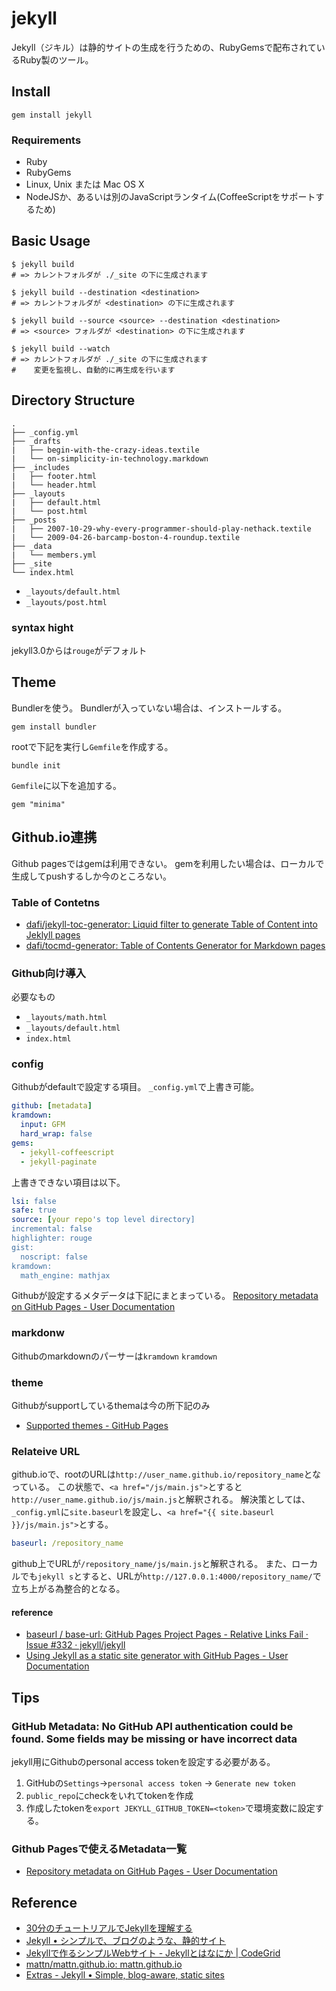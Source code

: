 # jekyll
Jekyll（ジキル）は静的サイトの生成を行うための、RubyGemsで配布されているRuby製のツール。

## Install

```shell
gem install jekyll
```

### Requirements
* Ruby
* RubyGems
* Linux, Unix または Mac OS X
* NodeJSか、あるいは別のJavaScriptランタイム(CoffeeScriptをサポートするため)

## Basic Usage

```shell
$ jekyll build
# => カレントフォルダが ./_site の下に生成されます

$ jekyll build --destination <destination>
# => カレントフォルダが <destination> の下に生成されます

$ jekyll build --source <source> --destination <destination>
# => <source> フォルダが <destination> の下に生成されます

$ jekyll build --watch
# => カレントフォルダが ./_site の下に生成されます
#    変更を監視し、自動的に再生成を行います
```

## Directory Structure

```
.
├── _config.yml
├── _drafts
|   ├── begin-with-the-crazy-ideas.textile
|   └── on-simplicity-in-technology.markdown
├── _includes
|   ├── footer.html
|   └── header.html
├── _layouts
|   ├── default.html
|   └── post.html
├── _posts
|   ├── 2007-10-29-why-every-programmer-should-play-nethack.textile
|   └── 2009-04-26-barcamp-boston-4-roundup.textile
├── _data
|   └── members.yml
├── _site
└── index.html
```

* `_layouts/default.html`
* `_layouts/post.html`

### syntax hight

jekyll3.0からは`rouge`がデフォルト

## Theme
Bundlerを使う。
Bundlerが入っていない場合は、インストールする。
```shell
gem install bundler
```

rootで下記を実行し`Gemfile`を作成する。

```shell
bundle init
```

`Gemfile`に以下を追加する。

```gem
gem "minima"
```

## Github.io連携
Github pagesではgemは利用できない。
gemを利用したい場合は、ローカルで生成してpushするしか今のところない。


### Table of Contetns

* [dafi/jekyll-toc-generator: Liquid filter to generate Table of Content into Jeklyll pages](https://github.com/dafi/jekyll-toc-generator)
* [dafi/tocmd-generator: Table of Contents Generator for Markdown pages](https://github.com/dafi/tocmd-generator)

### Github向け導入
必要なもの
* `_layouts/math.html`
* `_layouts/default.html`
* `index.html`

### config
Githubがdefaultで設定する項目。
`_config.yml`で上書き可能。
```yml
github: [metadata]
kramdown:
  input: GFM
  hard_wrap: false
gems:
  - jekyll-coffeescript
  - jekyll-paginate
```

上書きできない項目は以下。
```yml
lsi: false
safe: true
source: [your repo's top level directory]
incremental: false
highlighter: rouge
gist:
  noscript: false
kramdown:
  math_engine: mathjax
```

Githubが設定するメタデータは下記にまとまっている。
[Repository metadata on GitHub Pages - User Documentation](https://help.github.com/articles/repository-metadata-on-github-pages/)


### markdonw
Githubのmarkdownのパーサーは`kramdown`
`kramdown`

### theme
Githubがsupportしているthemaは今の所下記のみ
* [Supported themes - GitHub Pages](https://pages.github.com/themes/)

### Relateive URL
github.ioで、rootのURLは`http://user_name.github.io/repository_name`となっている。
この状態で、`<a href="/js/main.js">`とすると`http://user_name.github.io/js/main.js`と解釈される。
解決策としては、 `_config.yml`に`site.baseurl`を設定し、`<a href="{{ site.baseurl }}/js/main.js">`とする。

```yml
baseurl: /repository_name
```

github上でURLが`/repository_name/js/main.js`と解釈される。
また、ローカルでも`jekyll s`とすると、URLが`http://127.0.0.1:4000/repository_name/`で立ち上がる為整合的となる。

#### reference
* [baseurl / base-url: GitHub Pages Project Pages - Relative Links Fail · Issue #332 · jekyll/jekyll](https://github.com/jekyll/jekyll/issues/332)
* [Using Jekyll as a static site generator with GitHub Pages - User Documentation](https://help.github.com/articles/using-jekyll-as-a-static-site-generator-with-github-pages/)

## Tips

### GitHub Metadata: No GitHub API authentication could be found. Some fields may be missing or have incorrect data
jekyll用にGithubのpersonal access tokenを設定する必要がある。

1. GitHubの`Settings`->`personal access token` -> `Generate new token`
2. `public_repo`にcheckをいれてtokenを作成
3. 作成したtokenを`export JEKYLL_GITHUB_TOKEN=<token>`で環境変数に設定する。

### Github Pagesで使えるMetadata一覧

* [Repository metadata on GitHub Pages - User Documentation](https://help.github.com/articles/repository-metadata-on-github-pages/)



## Reference
* [30分のチュートリアルでJekyllを理解する](http://melborne.github.io/2012/05/13/first-step-of-jekyll/)
* [Jekyll • シンプルで、ブログのような、静的サイト](https://jekyllrb-ja.github.io/)
* [Jekyllで作るシンプルWebサイト - Jekyllとはなにか | CodeGrid](https://app.codegrid.net/entry/jekyll-introduction)
* [mattn/mattn.github.io: mattn.github.io](https://github.com/mattn/mattn.github.io)
* [Extras - Jekyll • Simple, blog-aware, static sites](https://jekyllrb.com/docs/extras/)
